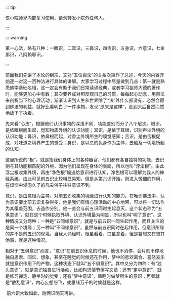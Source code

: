::: tip

仅小院师兄内部复习使用，请勿转发小院外任何人。

:::

::: warning

第一心法，略有八种：一眼识，二耳识，三鼻识，四舌识，五身识，六意识，七末那识，八阿赖耶识。

:::

​         前面我们先讲了本论的纲宗，又对“五位百法”的关系次第作了总述，今天的内容开始逐一对这一百种法进行具体的讲解。大家学习过程中尽量做到几点：第一就是熟悉佛学基础名相，这一定会有助于我们日常读诵经典，或者学习祖师大德的著作时，能够更加心中有数；其次要养成对照反观自己的习惯，每每起心动念，用百法来剖析当下的心理活动；渐渐认识到人生和世界除了“法”外什么都没有，必然会得到佛法的利益，就好比看明白了一件事物，发现“原来是这样”，走到头后自然而然地放下了执着。

​         先来看“心法”，根据他们认识事物的深浅不同、功能差别而分了八个层次。眼识，是依眼根而生起，觉知物质外境的认识功能；耳识，是依于耳根，识别声尘外境的认识功能；鼻识，依鼻根而起，对香尘外境所生的嗅觉感知；舌识，是由舌根促成，对味道之境界产生的觉受；身识，是以总的色身作为主体，去触及一切境所起的认知。         

​         这里所说的“根”，就是指我们身体上的各种器官，他们都有各自独特的功能，去识别与其功能相匹配的外境，因为他们呈现在身体的表面，所以也叫“浮尘根”。由此浮尘根收集外境，再由“净色根”输送给意识进行认知，净色根可以理解为我人的神经系统。由此可见前五识比较粗显易知，但是从第六识开始，则进入微细的作用，在烦恼中浸泡久了的凡夫俗子往往意识不到。

​         意识，是由意根为主导，对前五识收集的境缘进行认知的能力。在唯识佛法中，认为意识要比前五识复杂得多，他是我们有情心理活动的中心地带，可以将一切法作为其覆盖范围，去造作分别。他一直会与前五识同时生起息灭，这个状态称为“五俱意识”，就在这个时候执取外境、认识外境最为明显，所以也叫“明了意识”。这种情况又分两种：一种是“五同缘意识”，就是与前五识一同生起作用，而且关注的是同一个境缘；另一种叫“不同缘意识”，虽然与前五识同时在起作用，但意识所缘的并不是前五识的现境。当我人诵经时，眼虽看着，口虽念着，但是妄想又在想其他事，就是这种情况。

​         相对于“五俱意识”而言，“意识”在前五识休息的时候，他也不消停，会片刻不停地独自思索、回忆、想象，甚至在睡觉的时候还在作用，梦中的悲欢离合、喜怒哀乐就是意识作用下的产物，这种状态下就叫“五不俱意识”。其中又分为四种：有“独头意识”，就是意识独自进行活动，比如构思情节撰写文章；还有“定中意识”，就是修习禅定、静坐时的觉受；还有“梦中意识”，熟睡时做梦所生的意识；再者就是“散乱意识”，内心妄想纷飞，或思绪万千的时候就是这样。

​         前六识大致如此，后两识明天再讲。